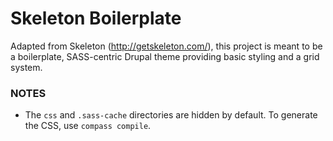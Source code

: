 # Skeleton Boilerplate
Adapted from Skeleton (http://getskeleton.com/), this project is meant to be a boilerplate, SASS-centric Drupal theme providing basic styling and a grid system.

### NOTES
- The `css` and `.sass-cache` directories are hidden by default. To generate the CSS, use `compass compile`.

